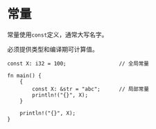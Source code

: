 # 常量

常量使用`const`定义，通常大写名字。

必须提供类型和编译期可计算值。

```
const X: i32 = 100;                 // 全局常量

fn main() {
    {
        const X: &str = "abc";      // 局部常量
        println!("{}", X);
    }

    println!("{}", X);
}
```